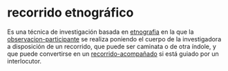 # recorrido etnográfico

Es una técnica de investigación basada en [etnografia](etnografia.md) en la que la [observacion-participante](observacion-participante.md) se realiza poniendo el cuerpo de la investigadora a disposición de un recorrido, que puede ser caminata o de otra índole, y que puede convertirse en un [recorrido-acompañado](recorrido-acompa%C3%B1ado.md) si está guiado por un interlocutor.
